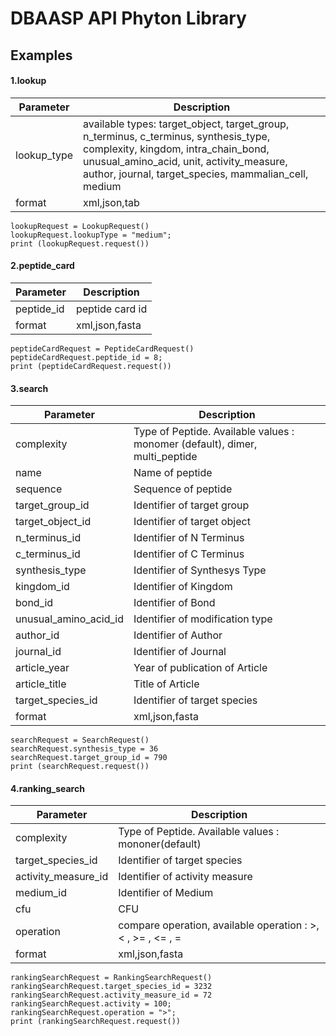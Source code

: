 
# DBAASP API Phyton Library



## Examples

####  1.lookup 

| Parameter | Description |
| --- | --- |
| lookup_type | available types: target_object, target_group, n_terminus, c_terminus, synthesis_type, complexity, kingdom, intra_chain_bond, unusual_amino_acid, unit, activity_measure, author, journal, target_species, mammalian_cell, medium |
| format | xml,json,tab |

```
lookupRequest = LookupRequest()
lookupRequest.lookupType = "medium";
print (lookupRequest.request())

```

#### 2.peptide_card 

| Parameter | Description |
| --- | --- |
| peptide_id | peptide card id |
| format | xml,json,fasta |


```
peptideCardRequest = PeptideCardRequest()
peptideCardRequest.peptide_id = 8;
print (peptideCardRequest.request())

```


#### 3.search 

| Parameter | Description |
| --- | --- |
| complexity | Type of Peptide. Available values : monomer (default), dimer, multi_peptide |
| name | Name of peptide |
| sequence | Sequence of peptide |
| target_group_id | Identifier of target group |
| target_object_id | Identifier of target object |
| n_terminus_id | Identifier of N Terminus |
| c_terminus_id | Identifier of C Terminus |
| synthesis_type | Identifier of Synthesys Type |
| kingdom_id | Identifier of Kingdom |
| bond_id | Identifier of Bond |
| unusual_amino_acid_id | Identifier of modification type |
| author_id | Identifier of Author |
| journal_id | Identifier of Journal |
| article_year | Year of publication of Article |
| article_title | Title of Article |
| target_species_id | Identifier of target species |
| format | xml,json,fasta |


```
searchRequest = SearchRequest()
searchRequest.synthesis_type = 36
searchRequest.target_group_id = 790
print (searchRequest.request())

```

#### 4.ranking_search 

| Parameter | Description |
| --- | --- |
| complexity | Type of Peptide. Available values : mononer(default) |
| target_species_id | Identifier of target species |
| activity_measure_id | Identifier of activity measure |
| medium_id | Identifier of Medium |
| cfu | CFU |
| operation | compare operation, available operation : >, < , >= , <= , = |
| format | xml,json,fasta |

```
rankingSearchRequest = RankingSearchRequest()
rankingSearchRequest.target_species_id = 3232
rankingSearchRequest.activity_measure_id = 72
rankingSearchRequest.activity = 100;
rankingSearchRequest.operation = ">";
print (rankingSearchRequest.request())

```

